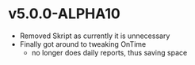 # v5.0.0-ALPHA10

* Removed Skript as currently it is unnecessary
* Finally got around to tweaking OnTime
    * no longer does daily reports, thus saving space